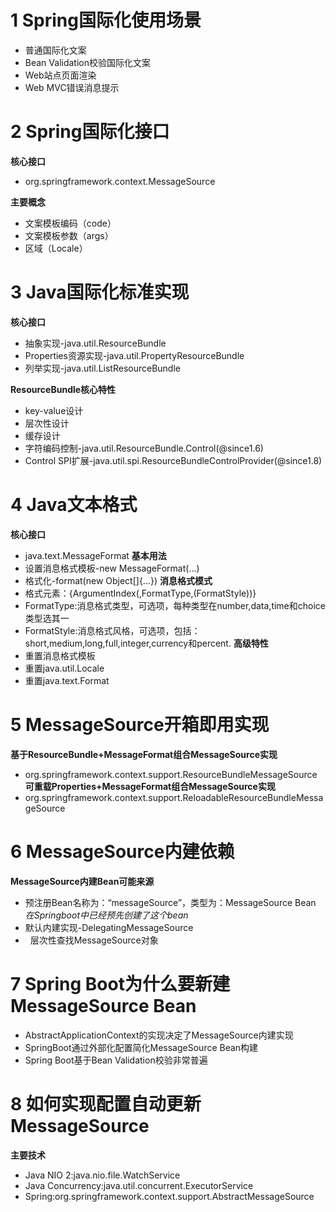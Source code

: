 # 1 Spring国际化使用场景
+ 普通国际化文案
+ Bean Validation校验国际化文案
+ Web站点页面渲染
+ Web MVC错误消息提示

# 2 Spring国际化接口
**核心接口**<br/>
+ org.springframework.context.MessageSource

**主要概念**<br/>
+ 文案模板编码（code）
+ 文案模板参数（args）
+ 区域（Locale）

# 3 Java国际化标准实现
**核心接口**<br/>
+ 抽象实现-java.util.ResourceBundle
+ Properties资源实现-java.util.PropertyResourceBundle
+ 列举实现-java.util.ListResourceBundle

**ResourceBundle核心特性**<br/>
+ key-value设计
+ 层次性设计
+ 缓存设计
+ 字符编码控制-java.util.ResourceBundle.Control(@since1.6)
+ Control SPI扩展-java.util.spi.ResourceBundleControlProvider(@since1.8)

# 4 Java文本格式
**核心接口**<br/>
+ java.text.MessageFormat
**基本用法**<br/>
+ 设置消息格式模板-new MessageFormat(...)
+ 格式化-format(new Object[]{...})
**消息格式模式**<br/>
+ 格式元素：{ArgumentIndex(,FormatType,(FormatStyle))}
+ FormatType:消息格式类型，可选项，每种类型在number,data,time和choice类型选其一
+ FormatStyle:消息格式风格，可选项，包括：short,medium,long,full,integer,currency和percent.
**高级特性**<br/>
+ 重置消息格式模板
+ 重置java.util.Locale
+ 重置java.text.Format

# 5 MessageSource开箱即用实现
**基于ResourceBundle+MessageFormat组合MessageSource实现**<br/>
+ org.springframework.context.support.ResourceBundleMessageSource
**可重载Properties+MessageFormat组合MessageSource实现**<br/>
+ org.springframework.context.support.ReloadableResourceBundleMessageSource

# 6 MessageSource内建依赖
**MessageSource内建Bean可能来源**<br/>
+ 预注册Bean名称为：“messageSource”，类型为：MessageSource Bean
_在Springboot中已经预先创建了这个bean_<br/>
+ 默认内建实现-DelegatingMessageSource
+ &nbsp;&nbsp;层次性查找MessageSource对象

# 7 Spring Boot为什么要新建MessageSource Bean
+ AbstractApplicationContext的实现决定了MessageSource内建实现
+ SpringBoot通过外部化配置简化MessageSource Bean构建
+ Spring Boot基于Bean Validation校验非常普遍

# 8 如何实现配置自动更新MessageSource
**主要技术**<br/>
+ Java NIO 2:java.nio.file.WatchService
+ Java Concurrency:java.util.concurrent.ExecutorService
+ Spring:org.springframework.context.support.AbstractMessageSource
